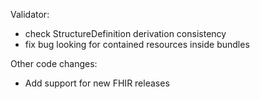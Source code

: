 Validator:
* check StructureDefinition derivation consistency
* fix bug looking for contained resources inside bundles

Other code changes:
* Add support for new FHIR releases
